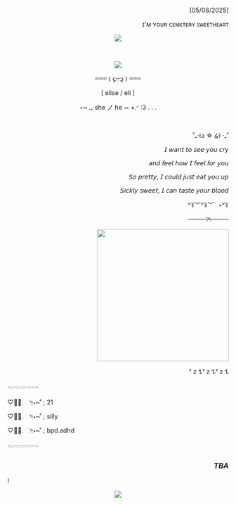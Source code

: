 
<p align="right">‎  [05/08/2025] 
<p align="right"> ɪ'ᴍ ʏᴏᴜʀ ᴄᴇᴍᴇᴛᴇʀʏ ꜱᴡᴇᴇᴛʜᴇᴀʀᴛ
  
<p align="left">   
<p align="left">    
<p align="center"> <img src="https://64.media.tumblr.com/205eddb081f5d392152bead4ab2e8a4b/fc74c2060f903731-bc/s400x600/270ea14fa373fb31a6da39bfdcfcd9018fab8ead.gifv">


⠀⠀

<p align="center"> <img src="https://64.media.tumblr.com/1431e6ae68cba541985371904badebb8/58a72e02830339d0-2c/s400x600/dcc88d1638985293d4f4287f6f2c4bb7ecdb0260.gifv">
  

<p align="center">⏔⏔⏔ ꒰ ᧔ෆ᧓ ꒱ ⏔⏔⏔
<p align="center">[  elise / eli  ] 
<p align="center">   ⋆⑅ .₊ she ノ he ꕀ ⭑.ᐟ  :3  . . . 




 


‎ ‎ 
<p align="right">‎ ˚₊‧꒰ა ☆ ໒꒱ ‧₊˚
<p align="right">  𝘐 𝘸𝘢𝘯𝘵 𝘵𝘰 𝘴𝘦𝘦 𝘺𝘰𝘶 𝘤𝘳𝘺 
  
<p align="right"> 𝘢𝘯𝘥 𝘧𝘦𝘦𝘭 𝘩𝘰𝘸 𝘐 𝘧𝘦𝘦𝘭 𝘧𝘰𝘳 𝘺𝘰𝘶
  
<p align="right"> 𝘚𝘰 𝘱𝘳𝘦𝘵𝘵𝘺, 𝘐 𝘤𝘰𝘶𝘭𝘥 𝘫𝘶𝘴𝘵 𝘦𝘢𝘵 𝘺𝘰𝘶 𝘶𝘱
  
<p align="right"> 𝘚𝘪𝘤𝘬𝘭𝘺 𝘴𝘸𝘦𝘦𝘵, 𝘐 𝘤𝘢𝘯 𝘵𝘢𝘴𝘵𝘦 𝘺𝘰𝘶𝘳 𝘣𝘭𝘰𝘰𝘥

<p align="right">‎ ꒷꒦︶꒷꒦︶ ๋ ࣭ ⭑꒷꒦



<p align="right"> ────୨ৎ────
<p align="right">
  
<p align="right"> <img src="https://i.pinimg.com/736x/3f/a8/29/3fa82974760995a80d3ae88db1667f36.jpg" width="300">

<p align="right">
<p align="right"> ᶻ 𝗓 𐰁ᶻ 𝗓 𐰁ᶻ 𝗓 𐰁


  <p align="left">      𓎢𓎠𓎟𓎠𓎡
  <p align="left">         ♡ིྀ. ೀ⋆⑅˚ ; 21
  <p align="left">         ♡ིྀ. ೀ⋆⑅˚ ; silly
  <p align="left">         ♡ིྀ. ೀ⋆⑅˚ ; bpd.adhd
  <p align="left">       𓎢𓎠𓎟𓎠𓎡 






### <p align="right"> *TBA*

!  <p align="center"> <img src="https://64.media.tumblr.com/a54f23730bf7c6c2744c399be99d4bfb/ba4757889503a51f-a4/s2048x3072/7177f2dc44d78bbfdb2c37c2c3c4cc46f22f4de9.pnj">



<!---
akechuu/akechuu is a ✨ special ✨ repository because its `README.md` (this file) appears on your GitHub profile.
You can click the Preview link to take a look at your changes.
--->
